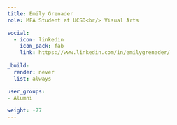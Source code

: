 ```yaml
---
title: Emily Grenader
role: MFA Student at UCSD<br/> Visual Arts

social:
  - icon: linkedin
    icon_pack: fab
    link: https://www.linkedin.com/in/emilygrenader/
    
_build:
  render: never
  list: always

user_groups:
- Alumni

weight: -77
---
```

